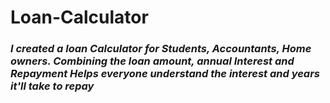 # Loan-Calculator

<h3><em>I created a loan Calculator for Students, Accountants, Home owners. 
Combining the loan amount, annual Interest and Repayment
  Helps everyone understand the interest and years it'll take to repay</em></h3>
